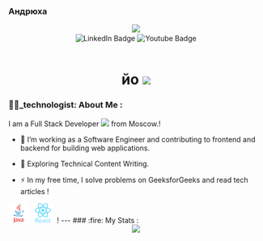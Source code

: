 ### Андрюха
<div id="header" align="center">
  <img src="https://media.giphy.com/media/vjjCsx3izfSyQ/giphy.gif"/>
</div>

<div id="badges" align="center">
<img src="https://img.shields.io/badge/LinkedIn-blue?style=for-the-badge&logo=linkedin&logoColor=white" alt="LinkedIn Badge"/>
<img src="https://img.shields.io/badge/YouTube-red?style=for-the-badge&logo=youtube&logoColor=white" alt="Youtube Badge"/>
</div>

<div id="viewprof" align="center">
<img src="https://komarev.com/ghpvc/?username= your-github-henstly&style=flat-square&color=blue" alt=""/>
</div>

<div id="heythere" align="center">
<h1>
йо
<img src="https://media.giphy.com/media/hvRJCLFzcasrR4ia7z/giphy.gif" width="30px"/>
</h1>
</div>

### 👨‍🦲_technologist: About Me :

I am a Full Stack Developer <img src="https://media.giphy.com/media/WUlplcMpOCEmTGBtBW/giphy.gif" width="30"> from Moscow.!

- :telescope: I’m working as a Software Engineer and contributing to frontend and backend for building web applications.

- :seedling: Exploring Technical Content Writing.

- :zap: In my free time, I solve problems on GeeksforGeeks and read tech articles
!

<div>
<img src="https://github.com/devicons/devicon/blob/master/icons/java/java-original-wordmark.svg" title="Java" alt="Java" width="40" height="40"/>&nbsp;
<img src="https://github.com/devicons/devicon/blob/master/icons/react/react-original-wordmark.svg" title="React" alt="React" width="40" height="40"/>&nbsp;
!
---
### :fire: My Stats :
<div id="header" align="center">
<img src="http://github-readme-streak-stats.herokuapp.com?user=your-github-username&theme=dark&background=000000" width="500"/>
</div>
